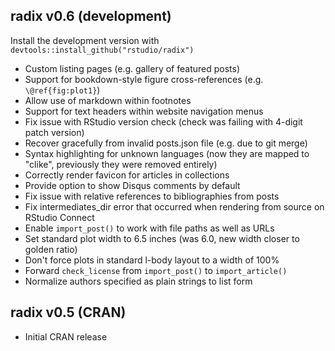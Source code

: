 
## radix v0.6 (development)

Install the development version with `devtools::install_github("rstudio/radix")`

* Custom listing pages (e.g. gallery of featured posts)
* Support for bookdown-style figure cross-references (e.g. `\@ref{fig:plot1}`)
* Allow use of markdown within footnotes
* Support for text headers within website navigation menus
* Fix issue with RStudio version check (check was failing with 4-digit patch version)
* Recover gracefully from invalid posts.json file (e.g. due to git merge)
* Syntax highlighting for unknown languages (now they are mapped to "clike", previously they were removed entirely)
* Correctly render favicon for articles in collections
* Provide option to show Disqus comments by default
* Fix issue with relative references to bibliographies from posts
* Fix intermediates_dir error that occurred when rendering from source on RStudio Connect
* Enable `import_post()` to work with file paths as well as URLs
* Set standard plot width to 6.5 inches (was 6.0, new width closer to golden ratio)
* Don't force plots in standard l-body layout to a width of 100%
* Forward `check_license` from `import_post()` to `import_article()`
* Normalize authors specified as plain strings to list form


## radix v0.5 (CRAN)

* Initial CRAN release
